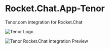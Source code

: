 # Rocket.Chat.App-Tenor
Tenor.com integration for Rocket.Chat

![Tenor Logo](https://raw.githubusercontent.com/wreiske/Rocket.Chat.App-Tenor/master/images/Tenor-256.png)

![Tenor Rocket.Chat Integration Preview](https://i.imgur.com/CP2unMf.gif)
